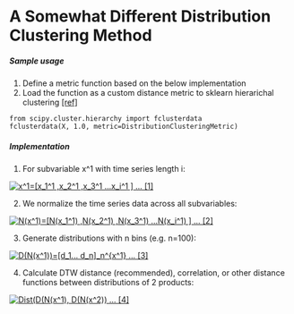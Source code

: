 # A Somewhat Different Distribution Clustering Method

##### Sample usage
1. Define a metric function based on the below implementation
2. Load the function as a custom distance metric to sklearn hierarichal clustering [[ref]](https://docs.scipy.org/doc/scipy/reference/cluster.hierarchy.html)
```
from scipy.cluster.hierarchy import fclusterdata
fclusterdata(X, 1.0, metric=DistributionClusteringMetric)
```

##### Implementation

<!-- Equations generated with https://www.codecogs.com/latex/eqneditor.php -->

1. For subvariable x^1 with time series length i:

<a href="https://www.codecogs.com/eqnedit.php?latex=x^1=[x_1^1&space;,x_2^1&space;,x_3^1&space;...x_i^1&space;]&space;...&space;[1]" target="_blank"><img src="https://latex.codecogs.com/gif.latex?x^1=[x_1^1&space;,x_2^1&space;,x_3^1&space;...x_i^1&space;]&space;...&space;[1]" title="x^1=[x_1^1 ,x_2^1 ,x_3^1 ...x_i^1 ] ... [1]" /></a>

2. We normalize the time series data across all subvariables:

<a href="https://www.codecogs.com/eqnedit.php?latex=N(x^1)=[N(x_1^1)&space;,N(x_2^1)&space;,N(x_3^1)&space;...N(x_i^1)&space;]&space;...&space;[2]" target="_blank"><img src="https://latex.codecogs.com/gif.latex?N(x^1)=[N(x_1^1)&space;,N(x_2^1)&space;,N(x_3^1)&space;...N(x_i^1)&space;]&space;...&space;[2]" title="N(x^1)=[N(x_1^1) ,N(x_2^1) ,N(x_3^1) ...N(x_i^1) ] ... [2]" /></a>

3. Generate distributions with n bins (e.g. n=100):

<a href="https://www.codecogs.com/eqnedit.php?latex=D(N(x^1))=[d_1...&space;d_n]_n^{x^1}&space;...&space;[3]" target="_blank"><img src="https://latex.codecogs.com/gif.latex?D(N(x^1))=[d_1...&space;d_n]_n^{x^1}&space;...&space;[3]" title="D(N(x^1))=[d_1... d_n]_n^{x^1} ... [3]" /></a>

4. Calculate DTW distance (recommended), correlation, or other distance functions between distributions of 2 products:

<a href="https://www.codecogs.com/eqnedit.php?latex=Dist(D(N(x^1),&space;D(N(x^2))&space;...&space;[4]" target="_blank"><img src="https://latex.codecogs.com/gif.latex?Dist(D(N(x^1),&space;D(N(x^2))&space;...&space;[4]" title="Dist(D(N(x^1), D(N(x^2)) ... [4]" /></a>
